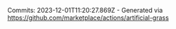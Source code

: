 Commits: 2023-12-01T11:20:27.869Z - Generated via https://github.com/marketplace/actions/artificial-grass
<br>
